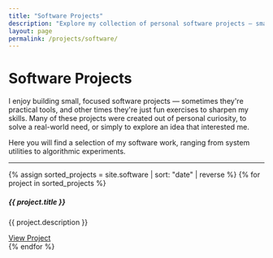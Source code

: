 ```yaml
---
title: "Software Projects"
description: "Explore my collection of personal software projects — small utilities, learning experiments, and practical tools built for fun and functionality."
layout: page
permalink: /projects/software/
---
```


# Software Projects

I enjoy building small, focused software projects — sometimes they're practical tools, and other times they're just fun exercises to sharpen my skills.
Many of these projects were created out of personal curiosity, to solve a real-world need, or simply to explore an idea that interested me.

Here you will find a selection of my software work, ranging from system utilities to algorithmic experiments.

---

<div class="row row-cols-1 row-cols-md-2 g-4">

{% assign sorted_projects = site.software | sort: "date" | reverse %}
{% for project in sorted_projects %}
  <div class="col">
    <div class="card h-100">
      <div class="card-body">
        <h5 class="card-title">{{ project.title }}</h5>
        <p class="card-text">{{ project.description }}</p>
        <a href="{{ project.url }}" class="btn btn-primary">View Project</a>
      </div>
    </div>
  </div>
{% endfor %}

</div>

